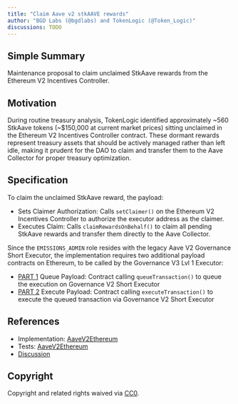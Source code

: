 ```yaml
---
title: "Claim Aave v2 stkAAVE rewards"
author: "BGD Labs (@bgdlabs) and TokenLogic (@Token_Logic)"
discussions: TODO
---
```


## Simple Summary

Maintenance proposal to claim unclaimed StkAave rewards from the Ethereum V2 Incentives Controller.

## Motivation

During routine treasury analysis, TokenLogic identified approximately ~560 StkAave tokens (~$150,000 at current market prices) sitting unclaimed in the Ethereum V2 Incentives Controller contract. These dormant rewards represent treasury assets that should be actively managed rather than left idle, making it prudent for the DAO to claim and transfer them to the Aave Collector for proper treasury optimization.

## Specification

To claim the unclaimed StkAave reward, the payload:

- Sets Claimer Authorization: Calls `setClaimer()` on the Ethereum V2 Incentives Controller to authorize the executor address as the claimer.
- Executes Claim: Calls `claimRewardsOnBehalf()` to claim all pending StkAave rewards and transfer them directly to the Aave Collector.

Since the `EMISSIONS_ADMIN` role resides with the legacy Aave V2 Governance Short Executor, the implementation requires two additional payload contracts on Ethereum, to be called by the Governance V3 Lvl 1 Executor:

- [PART 1](https://github.com/bgd-labs/aave-proposals-v3/blob/main/src/20250930_AaveV2Ethereum_ClaimOldStkAaveRewards/AaveV2Ethereum_ClaimOldStkAaveRewards_20250930.sol#L42) Queue Payload: Contract calling `queueTransaction()` to queue the execution on Governance V2 Short Executor
- [PART 2](https://github.com/bgd-labs/aave-proposals-v3/blob/main/src/20250930_AaveV2Ethereum_ClaimOldStkAaveRewards/AaveV2Ethereum_ClaimOldStkAaveRewards_20250930.sol#L74) Execute Payload: Contract calling `executeTransaction()` to execute the queued transaction via Governance V2 Short Executor

## References

- Implementation: [AaveV2Ethereum](https://github.com/bgd-labs/aave-proposals-v3/blob/main/src/20250930_AaveV2Ethereum_ClaimOldStkAaveRewards/AaveV2Ethereum_ClaimOldStkAaveRewards_20250930.sol)
- Tests: [AaveV2Ethereum](https://github.com/bgd-labs/aave-proposals-v3/blob/main/src/20250930_AaveV2Ethereum_ClaimOldStkAaveRewards/AaveV2Ethereum_ClaimOldStkAaveRewards_20250930.t.sol)
- [Discussion](TODO)

## Copyright

Copyright and related rights waived via [CC0](https://creativecommons.org/publicdomain/zero/1.0/).
